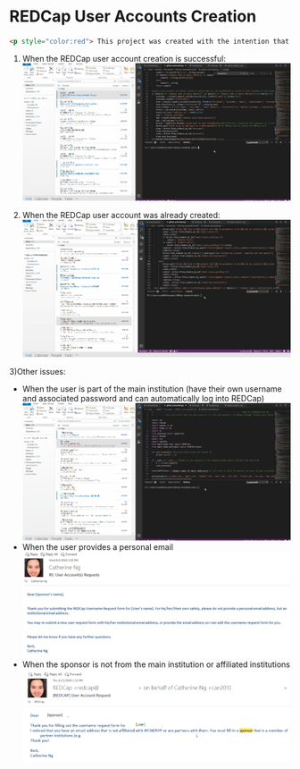 # REDCap User Accounts Creation
```html
<p style="color:red"> This project was created with the intention that others can use it to create a user account, assuming there is an existng REDCap project with a survey that allows users to sign up for a user account. The survey contains the user's first name, last name, institutional email address, and the sponsor that is responsible for the account (suspended, expired, etc.) One can then go to the Control Center to add the User Accounts, and use 'Bulk Upload' to upload a csv file of all the user's names, email address, and sponsor. I use <a href = 'https://selenium-python.readthedocs.io/'>Selenium</a> to automate the process of clicking through webpages to create the User Accounts.</p>
```
1) When the REDCap user account creation is successful:
![](Enable_Survey_3.gif)

2) When the REDCap user account was already created:
![](Enable_Survey.gif)


3)Other issues:
<ul>
  <li>When the user is part of the main institution (have their own username and associated password and can automatically log into REDCap)</li>
  <IMG SRC="Enable_Survey_2.gif">
  <li> When the user provides a personal email </li>
  <IMG SRC="personalemail.png">
  <li> When the sponsor is not from the main institution or affiliated institutions </li>
  <IMG SRC="sponsemail.png">
</ul>
